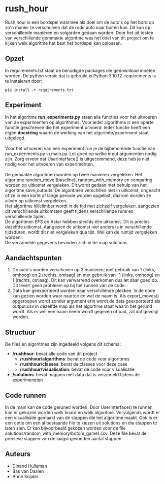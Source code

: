 # rush_hour
Rush hour is een bordspel waarmee als doel om de auto's op het bord op zo'n manier te verschuiven dat de rode auto naar buiten kan. Dit kan op verschillende manieren en volgorden gedaan worden. Door het uit testen van verschillende gemmakte algoritme was het doel van dit project om te kijken welk algoritme het best het bordspel kan oplossen.
## Opzet
In requirements.txt staat de benodigde packages die gedownload moeten worden. De python versie dat is gebruikt is Python 3.10.12. requirements is te instaleren door:
```
pip install -r requirements.txt
```
## Experiment
In het algoritme **run_experiments.py** staan alle functies voor het uitvoeren van de experimenten op algorithmes. Voor ieder algorithme is een aparte functie geschreven die het experiment uitvoerd. Ieder functie heeft een eigen **docstring** waarin de werking van het algorimte/experiment staat uitgelegd. 
\
\
Voor het uitvoeren van een experiment run je de bijbehorende functie van run_experiments.py in main.py. Let goed op welke input argumenten nodig zijn. Zorg ervoor dat UserInterface() is uitgecommend, deze heb je niet nodig voor het uitvoeren van experimenten.
\
\
De gemaakte algoritmen worden op twee manieren vergeleken. Het algoritme random_move (baseline), random_with_memory en comparing worden op uitkomst vergeleken. Dit wordt gedaan met behulp van het algoritme save_outputs. De algoritmen verschillen niet in uitkomst, ongeacht of ze in een korte of lange periode worden opgelost, daarom worden ze alleen op uitkomst vergeleken.
\
Het algoritme hillclimber wordt in de tijd met zichzelf vergeleken, aangezien dit verschillende uitkomsten geeft tijdens verschillende runs en verschillende tijden.
\
De algoritmen BFS en Astar hebben slechts één uitkomst. Dit is precies dezelfde uitkomst. Aangezien de uitkomst niet anders is in verschillende tijdsduren, wordt dit niet vergeleken qua tijd. Wel kan de runtijd vergeleken worden. 
\
De verzamelde gegevens bevinden zich in de map solutions.


## Aandachtspunten
1. De auto's worden verschoven op 2 manieren; met gebruik van 1 (links, omhoog) en 2 (rechts, omlaag) en met gebruik van -1 (links, omhoog) en 1 (rechts, omlaag). Dit kan verwarrend overkomen dus let daar goed op. Dit levert geen probleem op bij het runnen van de code.
2. Data kan geexporteerd worden naar verschillende plekken. In de code kan gezien worden waar naartoe en wat de naam is. Als export_moves() opgeroepen wordt zonder argument erin wordt de data geexporteerd als output.csv in dezelfde map als het algortime staat waarin het gerund wordt. Als er wel een naam neem wordt gegeven of pad, zal dat gevolgt worden.

## Structuur
De files en algoritmes zijn ingedeeld volgens dit schema:
- **/rushhour**: bevat alle code van dit project
  - **/rushhour/algorithms**: bevat de code voor algoritmes
  - **/rushhour/classes**: bevat de classes voor deze case
  - **/rushhour/visualisation**: bevat de code voor visualisatie
- **/solutions**: bevat mappen met data dat is verzemeld tijdens de experimeneten

## Code runnen
In de main kan de code geruned worden. Door UserInterface() te runnen kan er gekozen worden welk board en welk algoritme. Vervolgends wordt er een visualisatie gemaakt van de stappen die het algoritme maakt. Ook is er een optie om een al bestaande file te kiezen uit solutions en die stappen te laten zien. Er kan bijvoorbeeld gekozen worden voor de file solutions/random_with_memory/botom_game1.csv. Deze file bevat de preciese stappen van de laagst gevonden aantal stappen.

## Auteurs
- Dinand Hulleman
- Bas van Daalen
- Anne Snijder
